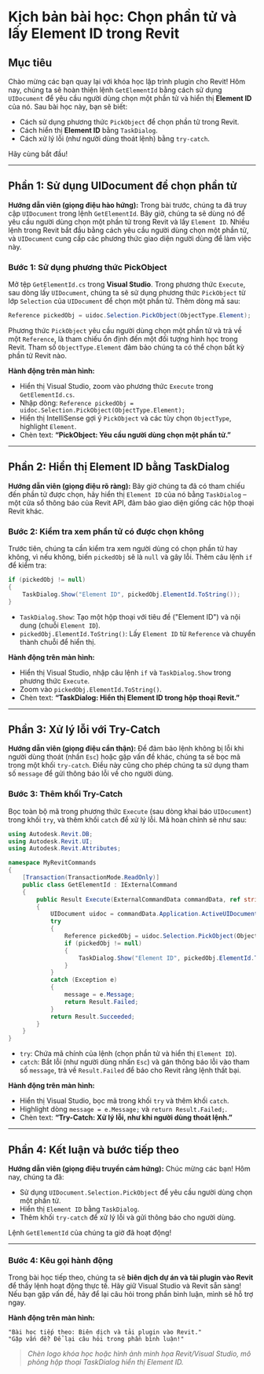 # Kịch bản bài học: Chọn phần tử và lấy Element ID trong Revit

##  Mục tiêu

Chào mừng các bạn quay lại với khóa học lập trình plugin cho Revit! Hôm nay, chúng ta sẽ hoàn thiện lệnh `GetElementId` bằng cách sử dụng `UIDocument` để yêu cầu người dùng chọn một phần tử và hiển thị **Element ID** của nó. Sau bài học này, bạn sẽ biết:

* Cách sử dụng phương thức `PickObject` để chọn phần tử trong Revit.
* Cách hiển thị **Element ID** bằng `TaskDialog`.
* Cách xử lý lỗi (như người dùng thoát lệnh) bằng `try-catch`.

Hãy cùng bắt đầu!

---

##  Phần 1: Sử dụng UIDocument để chọn phần tử

**Hướng dẫn viên (giọng điệu hào hứng):**
Trong bài trước, chúng ta đã truy cập `UIDocument` trong lệnh `GetElementId`. Bây giờ, chúng ta sẽ dùng nó để yêu cầu người dùng chọn một phần tử trong Revit và lấy `Element ID`. Nhiều lệnh trong Revit bắt đầu bằng cách yêu cầu người dùng chọn một phần tử, và `UIDocument` cung cấp các phương thức giao diện người dùng để làm việc này.

### Bước 1: Sử dụng phương thức PickObject

Mở tệp `GetElementId.cs` trong **Visual Studio**. Trong phương thức `Execute`, sau dòng lấy `UIDocument`, chúng ta sẽ sử dụng phương thức `PickObject` từ lớp `Selection` của `UIDocument` để chọn một phần tử. Thêm dòng mã sau:

```csharp
Reference pickedObj = uidoc.Selection.PickObject(ObjectType.Element);
```

 Phương thức `PickObject` yêu cầu người dùng chọn một phần tử và trả về một `Reference`, là tham chiếu ổn định đến một đối tượng hình học trong Revit.
Tham số `ObjectType.Element` đảm bảo chúng ta có thể chọn bất kỳ phần tử Revit nào.

**Hành động trên màn hình:**

* Hiển thị Visual Studio, zoom vào phương thức `Execute` trong `GetElementId.cs`.
* Nhập dòng: `Reference pickedObj = uidoc.Selection.PickObject(ObjectType.Element);`
* Hiển thị IntelliSense gợi ý `PickObject` và các tùy chọn `ObjectType`, highlight `Element`.
* Chèn text: **“PickObject: Yêu cầu người dùng chọn một phần tử.”**

---

##  Phần 2: Hiển thị Element ID bằng TaskDialog

**Hướng dẫn viên (giọng điệu rõ ràng):**
Bây giờ chúng ta đã có tham chiếu đến phần tử được chọn, hãy hiển thị `Element ID` của nó bằng `TaskDialog` – một cửa sổ thông báo của Revit API, đảm bảo giao diện giống các hộp thoại Revit khác.

### Bước 2: Kiểm tra xem phần tử có được chọn không

Trước tiên, chúng ta cần kiểm tra xem người dùng có chọn phần tử hay không, vì nếu không, biến `pickedObj` sẽ là `null` và gây lỗi. Thêm câu lệnh `if` để kiểm tra:

```csharp
if (pickedObj != null)
{
    TaskDialog.Show("Element ID", pickedObj.ElementId.ToString());
}
```

* `TaskDialog.Show`: Tạo một hộp thoại với tiêu đề ("Element ID") và nội dung (chuỗi `Element ID`).
* `pickedObj.ElementId.ToString()`: Lấy `Element ID` từ `Reference` và chuyển thành chuỗi để hiển thị.

**Hành động trên màn hình:**

* Hiển thị Visual Studio, nhập câu lệnh `if` và `TaskDialog.Show` trong phương thức `Execute`.
* Zoom vào `pickedObj.ElementId.ToString()`.
* Chèn text: **“TaskDialog: Hiển thị Element ID trong hộp thoại Revit.”**

---

##  Phần 3: Xử lý lỗi với Try-Catch

**Hướng dẫn viên (giọng điệu cẩn thận):**
Để đảm bảo lệnh không bị lỗi khi người dùng thoát (nhấn `Esc`) hoặc gặp vấn đề khác, chúng ta sẽ bọc mã trong một khối `try-catch`. Điều này cũng cho phép chúng ta sử dụng tham số `message` để gửi thông báo lỗi về cho người dùng.

### Bước 3: Thêm khối Try-Catch

Bọc toàn bộ mã trong phương thức `Execute` (sau dòng khai báo `UIDocument`) trong khối `try`, và thêm khối `catch` để xử lý lỗi. Mã hoàn chỉnh sẽ như sau:

```csharp
using Autodesk.Revit.DB;
using Autodesk.Revit.UI;
using Autodesk.Revit.Attributes;

namespace MyRevitCommands
{
    [Transaction(TransactionMode.ReadOnly)]
    public class GetElementId : IExternalCommand
    {
        public Result Execute(ExternalCommandData commandData, ref string message, ElementSet elements)
        {
            UIDocument uidoc = commandData.Application.ActiveUIDocument;
            try
            {
                Reference pickedObj = uidoc.Selection.PickObject(ObjectType.Element);
                if (pickedObj != null)
                {
                    TaskDialog.Show("Element ID", pickedObj.ElementId.ToString());
                }
            }
            catch (Exception e)
            {
                message = e.Message;
                return Result.Failed;
            }
            return Result.Succeeded;
        }
    }
}
```

* `try`: Chứa mã chính của lệnh (chọn phần tử và hiển thị `Element ID`).
* `catch`: Bắt lỗi (như người dùng nhấn `Esc`) và gán thông báo lỗi vào tham số `message`, trả về `Result.Failed` để báo cho Revit rằng lệnh thất bại.

**Hành động trên màn hình:**

* Hiển thị Visual Studio, bọc mã trong khối `try` và thêm khối `catch`.
* Highlight dòng `message = e.Message;` và `return Result.Failed;`.
* Chèn text: **“Try-Catch: Xử lý lỗi, như khi người dùng thoát lệnh.”**

---

##  Phần 4: Kết luận và bước tiếp theo

**Hướng dẫn viên (giọng điệu truyền cảm hứng):**
Chúc mừng các bạn! Hôm nay, chúng ta đã:

*  Sử dụng `UIDocument.Selection.PickObject` để yêu cầu người dùng chọn một phần tử.
*  Hiển thị `Element ID` bằng `TaskDialog`.
*  Thêm khối `try-catch` để xử lý lỗi và gửi thông báo cho người dùng.

 Lệnh `GetElementId` của chúng ta giờ đã hoạt động!

---

### Bước 4: Kêu gọi hành động

Trong bài học tiếp theo, chúng ta sẽ **biên dịch dự án và tải plugin vào Revit** để thấy lệnh hoạt động thực tế.
 Hãy giữ Visual Studio và Revit sẵn sàng!
 Nếu bạn gặp vấn đề, hãy để lại câu hỏi trong phần bình luận, mình sẽ hỗ trợ ngay.

**Hành động trên màn hình:**

```
"Bài học tiếp theo: Biên dịch và tải plugin vào Revit."  
"Gặp vấn đề? Để lại câu hỏi trong phần bình luận!"
```

> *Chèn logo khóa học hoặc hình ảnh minh họa Revit/Visual Studio, mô phỏng hộp thoại TaskDialog hiển thị Element ID.*
